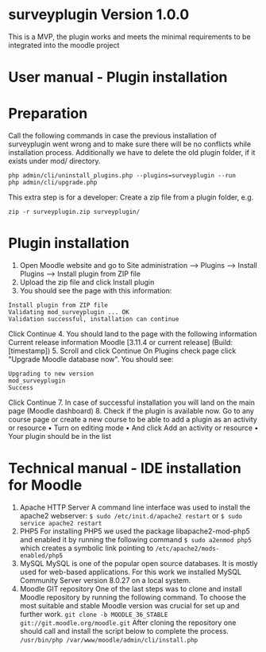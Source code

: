 # surveyplugin Version 1.0.0 
This is a MVP, the plugin works and meets the minimal requirements to be integrated into the moodle project

# User manual - Plugin installation
# Preparation
Call the following commands in case the previous installation of surveyplugin went wrong
and to make sure there will be no conflicts while installation process. Additionally we have to
delete the old plugin folder, if it exists under mod/ directory.
```
php admin/cli/uninstall_plugins.php --plugins=surveyplugin --run
php admin/cli/upgrade.php
```

This extra step is for a developer: Create a zip file from a plugin folder, e.g.

`zip -r surveyplugin.zip surveyplugin/`

# Plugin installation
1. Open Moodle website and go to Site administration –> Plugins –> Install Plugins –>
Install plugin from ZIP file
2. Upload the zip file and click Install plugin
3. You should see the page with this information:
```
Install plugin from ZIP file
Validating mod_surveyplugin ... OK
Validation successful, installation can continue
```
Click Continue
4. You should land to the page with the following information
Current release information
Moodle [3.11.4 or current release] (Build: [timestamp])
5. Scroll and click Continue
On Plugins check page click "Upgrade Moodle database now". You should see:
```
Upgrading to new version
mod_surveyplugin
Success
```
Click Continue
7. In case of successful installation you will land on the main page (Moodle dashboard)
8. Check if the plugin is available now. Go to any course page or create a new course to be
able to add a plugin as an activity or resource
• Turn on editing mode
• And click Add an activity or resource
• Your plugin should be in the list

# Technical manual - IDE installation for Moodle
1. Apache HTTP Server
A command line interface was used to install the apache2 webserver:
`$ sudo /etc/init.d/apache2 restart`
or
`$ sudo service apache2 restart`
2. PHP5
For installing PHP5 we used the package libapache2-mod-php5 and enabled it by running
the following command
`$ sudo a2enmod php5`
which creates a symbolic link pointing to
`/etc/apache2/mods-enabled/php5`
3. MySQL
MySQL is one of the popular open source databases. It is mostly used for web-based
applications. For this work we installed MySQL Community Server version
8.0.27 on a local system.
4. Moodle GIT repository
One of the last steps was to clone and install Moodle repository by running the following
command. To choose the most suitable and stable Moodle version was crucial for set up
and further work.
`git clone -b MOODLE_36_STABLE git://git.moodle.org/moodle.git`
After cloning the repository one should call and install the script below to complete the
process.
`/usr/bin/php /var/www/moodle/admin/cli/install.php`
